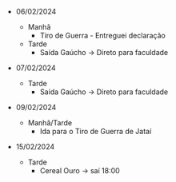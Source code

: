 - 06/02/2024
	- Manhã
		- Tiro de Guerra - Entreguei declaração
	- Tarde
		- Saída Gaúcho -> Direto para faculdade

- 07/02/2024
	- Tarde
		- Saída Gaúcho -> Direto para faculdade

- 09/02/2024
	- Manhã/Tarde
		- Ida para o Tiro de Guerra de Jataí

- 15/02/2024
	- Tarde
		- Cereal Ouro -> saí 18:00